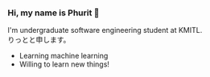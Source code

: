 ### Hi, my name is Phurit 👋
I'm undergraduate software engineering student at KMITL.<br/>
りっとと申します。
 
<ul>
  <li> Learning machine learning </li>
  <li> Willing to learn new things! </li>
</ul>
<!--
**rit1217/rit1217** is a ✨ _special_ ✨ repository because its `README.md` (this file) appears on your GitHub profile.

Here are some ideas to get you started:

- 🔭 I’m currently working on ...
- 🌱 I’m currently learning ...
- 👯 I’m looking to collaborate on ...
- 🤔 I’m looking for help with ...
- 💬 Ask me about ...
- 📫 How to reach me: ...
- 😄 Pronouns: ...
- ⚡ Fun fact: ...
-->

### ------<ウイークリー＞------
### My weekly coding time
<!--START_SECTION:waka-->
<!--END_SECTION:waka-->
